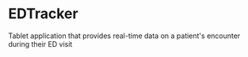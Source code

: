 # EDTracker
Tablet application that provides real-time data on a patient's encounter during their ED visit
